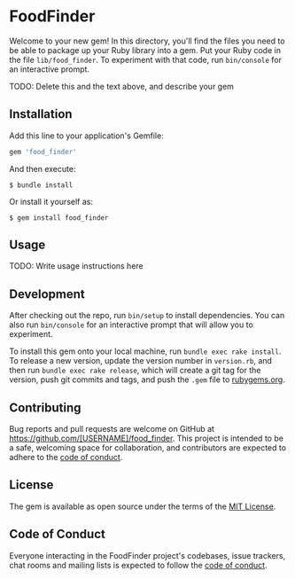 # FoodFinder

Welcome to your new gem! In this directory, you'll find the files you need to be able to package up your Ruby library into a gem. Put your Ruby code in the file `lib/food_finder`. To experiment with that code, run `bin/console` for an interactive prompt.

TODO: Delete this and the text above, and describe your gem

## Installation

Add this line to your application's Gemfile:

```ruby
gem 'food_finder'
```

And then execute:

    $ bundle install

Or install it yourself as:

    $ gem install food_finder

## Usage

TODO: Write usage instructions here

## Development

After checking out the repo, run `bin/setup` to install dependencies. You can also run `bin/console` for an interactive prompt that will allow you to experiment.

To install this gem onto your local machine, run `bundle exec rake install`. To release a new version, update the version number in `version.rb`, and then run `bundle exec rake release`, which will create a git tag for the version, push git commits and tags, and push the `.gem` file to [rubygems.org](https://rubygems.org).

## Contributing

Bug reports and pull requests are welcome on GitHub at https://github.com/[USERNAME]/food_finder. This project is intended to be a safe, welcoming space for collaboration, and contributors are expected to adhere to the [code of conduct](https://github.com/[USERNAME]/food_finder/blob/master/CODE_OF_CONDUCT.md).


## License

The gem is available as open source under the terms of the [MIT License](https://opensource.org/licenses/MIT).

## Code of Conduct

Everyone interacting in the FoodFinder project's codebases, issue trackers, chat rooms and mailing lists is expected to follow the [code of conduct](https://github.com/[USERNAME]/food_finder/blob/master/CODE_OF_CONDUCT.md).
